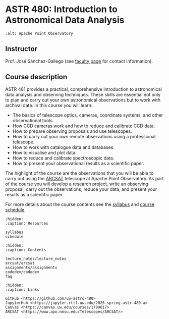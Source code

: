 # ASTR 480: Introduction to Astronomical Data Analysis

```{image} _static/apo.png
:alt: Apache Point Observatory
```

## Instructor

Prof. José Sánchez-Gallego (see [faculty page](https://astro.washington.edu/people/jose-sanchez-gallego) for contact information).

## Course description

ASTR 481 provides a practical, comprehensive introduction to astronomical data analysis and observing techniques. These skills are essential not only to plan and carry out your own astronomical observations but to work with archival data. In this course you will learn:

- The basics of telescope optics, cameras, coordinate systems, and other observational tools.
- How CCD cameras work and how to reduce and calibrate CCD data.
- How to prepare observing proposals and use telescopes.
- How to carry out your own remote observations using a professional telescope.
- How to work with catalogue data and databases.
- How to visualise and plot data.
- How to reduce and calibrate spectroscopic data.
- How to present your observational results as a scientific paper.

The highlight of the course are the observations that you will be able to carry out using the [ARCSAT](https://www.apo.nmsu.edu/Telescopes/ARCSAT/) telescope at Apache Point Observatory. As part of the course you will develop a research project, write an observing proposal, carry out the observations, reduce your data, and present your results as a scientific paper.

For more details about the course contents see the [syllabus](syllabus) and [course schedule](schedule).

```{toctree}
:hidden:
:caption: Resources

syllabus
schedule
```

```{toctree}
:hidden:
:caption: Contents

lecture_notes/lecture_notes
arcsat/arcsat
assignments/assignments
codedev/codedev
faq
```

```{toctree}
:hidden:
:caption: Links

GitHub <https://github.com/uw-astro-480>
JupyterHub <https://jupyter.rttl.uw.edu/2025-spring-astr-480-a>
Canvas <https://canvas.uw.edu/courses/1799617>
ARCSAT <https://www.apo.nmsu.edu/Telescopes/ARCSAT/>
```
